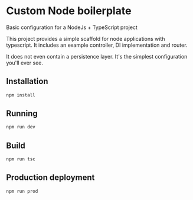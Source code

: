 # Custom Node boilerplate
Basic configuration for a NodeJs + TypeScript project

This project provides a simple scaffold for node applications with typescript. It includes an example controller, DI implementation and router.

It does not even contain a persistence layer. It's the simplest configuration you'll ever see.

## Installation

```bash
npm install
```

## Running

```bash
npm run dev
```

## Build

```bash
npm run tsc
```

## Production deployment

```bash
npm run prod
```
